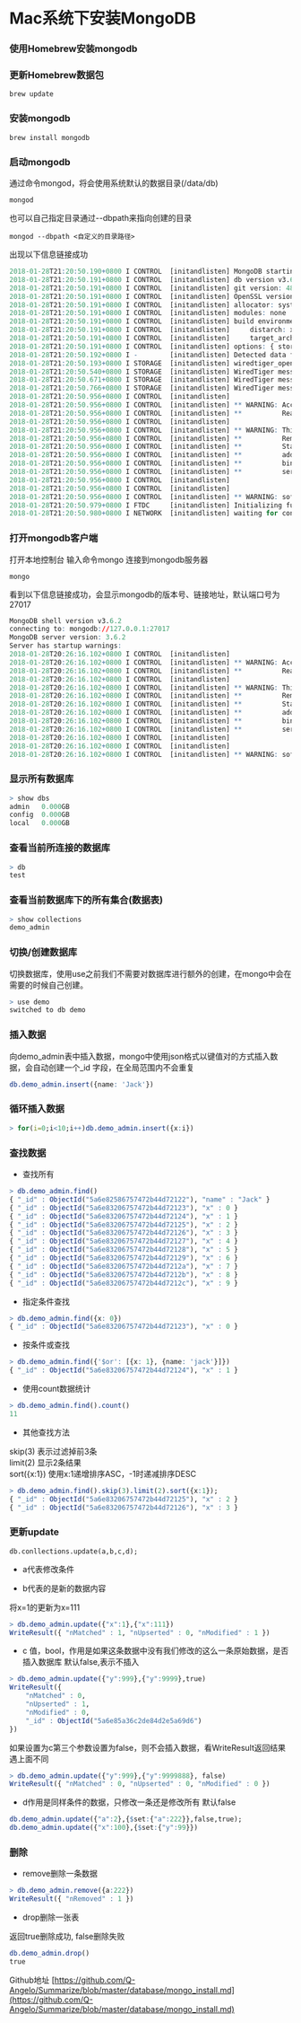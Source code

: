 # Mac系统下安装MongoDB

### 使用Homebrew安装mongodb

### 更新Homebrew数据包

``` brew update ```

### 安装mongodb

``` brew install mongodb ```

### 启动mongodb

通过命令mongod，将会使用系统默认的数据目录(/data/db)  

``` mongod ```

也可以自己指定目录通过--dbpath来指向创建的目录  

``` mongod --dbpath <自定义的目录路径> ```

出现以下信息链接成功  

```r
2018-01-28T21:20:50.190+0800 I CONTROL  [initandlisten] MongoDB starting : pid=10488 port=27017 dbpath=/Users/qufei/documents/mongodb/data 64-bit host=BLM-XXXX-MBP.local
2018-01-28T21:20:50.191+0800 I CONTROL  [initandlisten] db version v3.6.2
2018-01-28T21:20:50.191+0800 I CONTROL  [initandlisten] git version: 489d177dbd0f0420a8ca04d39fd78d0a2c539420
2018-01-28T21:20:50.191+0800 I CONTROL  [initandlisten] OpenSSL version: OpenSSL 1.0.2n  7 Dec 2017
2018-01-28T21:20:50.191+0800 I CONTROL  [initandlisten] allocator: system
2018-01-28T21:20:50.191+0800 I CONTROL  [initandlisten] modules: none
2018-01-28T21:20:50.191+0800 I CONTROL  [initandlisten] build environment:
2018-01-28T21:20:50.191+0800 I CONTROL  [initandlisten]     distarch: x86_64
2018-01-28T21:20:50.191+0800 I CONTROL  [initandlisten]     target_arch: x86_64
2018-01-28T21:20:50.191+0800 I CONTROL  [initandlisten] options: { storage: { dbPath: "/Users/test/documents/mongodb/data" } }
2018-01-28T21:20:50.192+0800 I -        [initandlisten] Detected data files in /Users/qufei/documents/mongodb/data created by the 'wiredTiger' storage engine, so setting the active storage engine to 'wiredTiger'.
2018-01-28T21:20:50.193+0800 I STORAGE  [initandlisten] wiredtiger_open config: create,cache_size=3584M,session_max=20000,eviction=(threads_min=4,threads_max=4),config_base=false,statistics=(fast),log=(enabled=true,archive=true,path=journal,compressor=snappy),file_manager=(close_idle_time=100000),statistics_log=(wait=0),verbose=(recovery_progress),
2018-01-28T21:20:50.540+0800 I STORAGE  [initandlisten] WiredTiger message [1517145650:540642][10488:0x7fffd379a3c0], txn-recover: Main recovery loop: starting at 2/13056
2018-01-28T21:20:50.671+0800 I STORAGE  [initandlisten] WiredTiger message [1517145650:671750][10488:0x7fffd379a3c0], txn-recover: Recovering log 2 through 3
2018-01-28T21:20:50.766+0800 I STORAGE  [initandlisten] WiredTiger message [1517145650:766052][10488:0x7fffd379a3c0], txn-recover: Recovering log 3 through 3
2018-01-28T21:20:50.956+0800 I CONTROL  [initandlisten] 
2018-01-28T21:20:50.956+0800 I CONTROL  [initandlisten] ** WARNING: Access control is not enabled for the database.
2018-01-28T21:20:50.956+0800 I CONTROL  [initandlisten] **          Read and write access to data and configuration is unrestricted.
2018-01-28T21:20:50.956+0800 I CONTROL  [initandlisten] 
2018-01-28T21:20:50.956+0800 I CONTROL  [initandlisten] ** WARNING: This server is bound to localhost.
2018-01-28T21:20:50.956+0800 I CONTROL  [initandlisten] **          Remote systems will be unable to connect to this server. 
2018-01-28T21:20:50.956+0800 I CONTROL  [initandlisten] **          Start the server with --bind_ip <address> to specify which IP 
2018-01-28T21:20:50.956+0800 I CONTROL  [initandlisten] **          addresses it should serve responses from, or with --bind_ip_all to
2018-01-28T21:20:50.956+0800 I CONTROL  [initandlisten] **          bind to all interfaces. If this behavior is desired, start the
2018-01-28T21:20:50.956+0800 I CONTROL  [initandlisten] **          server with --bind_ip 127.0.0.1 to disable this warning.
2018-01-28T21:20:50.956+0800 I CONTROL  [initandlisten] 
2018-01-28T21:20:50.956+0800 I CONTROL  [initandlisten] 
2018-01-28T21:20:50.956+0800 I CONTROL  [initandlisten] ** WARNING: soft rlimits too low. Number of files is 256, should be at least 1000
2018-01-28T21:20:50.979+0800 I FTDC     [initandlisten] Initializing full-time diagnostic data capture with directory '/Users/qufei/documents/mongodb/data/diagnostic.data'
2018-01-28T21:20:50.980+0800 I NETWORK  [initandlisten] waiting for connections on port 27017
```

### 打开mongodb客户端

打开本地控制台 输入命令mongo 连接到mongodb服务器

``` mongo ```

看到以下信息链接成功，会显示mongodb的版本号、链接地址，默认端口号为27017
```r
MongoDB shell version v3.6.2
connecting to: mongodb://127.0.0.1:27017
MongoDB server version: 3.6.2
Server has startup warnings: 
2018-01-28T20:26:16.102+0800 I CONTROL  [initandlisten] 
2018-01-28T20:26:16.102+0800 I CONTROL  [initandlisten] ** WARNING: Access control is not enabled for the database.
2018-01-28T20:26:16.102+0800 I CONTROL  [initandlisten] **          Read and write access to data and configuration is unrestricted.
2018-01-28T20:26:16.102+0800 I CONTROL  [initandlisten] 
2018-01-28T20:26:16.102+0800 I CONTROL  [initandlisten] ** WARNING: This server is bound to localhost.
2018-01-28T20:26:16.102+0800 I CONTROL  [initandlisten] **          Remote systems will be unable to connect to this server. 
2018-01-28T20:26:16.102+0800 I CONTROL  [initandlisten] **          Start the server with --bind_ip <address> to specify which IP 
2018-01-28T20:26:16.102+0800 I CONTROL  [initandlisten] **          addresses it should serve responses from, or with --bind_ip_all to
2018-01-28T20:26:16.102+0800 I CONTROL  [initandlisten] **          bind to all interfaces. If this behavior is desired, start the
2018-01-28T20:26:16.102+0800 I CONTROL  [initandlisten] **          server with --bind_ip 127.0.0.1 to disable this warning.
2018-01-28T20:26:16.102+0800 I CONTROL  [initandlisten] 
2018-01-28T20:26:16.102+0800 I CONTROL  [initandlisten] 
2018-01-28T20:26:16.102+0800 I CONTROL  [initandlisten] ** WARNING: soft rlimits too low. Number of files is 256, should be at least 1000
```

### 显示所有数据库

```r
> show dbs
admin   0.000GB
config  0.000GB
local   0.000GB
```

### 查看当前所连接的数据库

```r
> db
test
```

### 查看当前数据库下的所有集合(数据表)

```r
> show collections
demo_admin
```

### 切换/创建数据库

切换数据库，使用use之前我们不需要对数据库进行额外的创建，在mongo中会在需要的时候自己创建。

```r
> use demo
switched to db demo
```

### 插入数据

向demo_admin表中插入数据，mongo中使用json格式以键值对的方式插入数据，会自动创建一个_id 字段，在全局范围内不会重复

```r
db.demo_admin.insert({name: 'Jack'})
```

### 循环插入数据

```r
> for(i=0;i<10;i++)db.demo_admin.insert({x:i})
```

### 查找数据

* 查找所有

```r
> db.demo_admin.find()
{ "_id" : ObjectId("5a6e82586757472b44d72122"), "name" : "Jack" }
{ "_id" : ObjectId("5a6e83206757472b44d72123"), "x" : 0 }
{ "_id" : ObjectId("5a6e83206757472b44d72124"), "x" : 1 }
{ "_id" : ObjectId("5a6e83206757472b44d72125"), "x" : 2 }
{ "_id" : ObjectId("5a6e83206757472b44d72126"), "x" : 3 }
{ "_id" : ObjectId("5a6e83206757472b44d72127"), "x" : 4 }
{ "_id" : ObjectId("5a6e83206757472b44d72128"), "x" : 5 }
{ "_id" : ObjectId("5a6e83206757472b44d72129"), "x" : 6 }
{ "_id" : ObjectId("5a6e83206757472b44d7212a"), "x" : 7 }
{ "_id" : ObjectId("5a6e83206757472b44d7212b"), "x" : 8 }
{ "_id" : ObjectId("5a6e83206757472b44d7212c"), "x" : 9 }
```

* 指定条件查找

```r
> db.demo_admin.find({x: 0})
{ "_id" : ObjectId("5a6e83206757472b44d72123"), "x" : 0 }
```

* 按条件或查找

```r
> db.demo_admin.find({'$or': [{x: 1}, {name: 'jack'}]})
{ "_id" : ObjectId("5a6e83206757472b44d72124"), "x" : 1 }
```

* 使用count数据统计

```r
> db.demo_admin.find().count()
11
```

* 其他查找方法

skip(3) 表示过滤掉前3条  
limit(2) 显示2条结果  
sort({x:1}) 使用x:1递增排序ASC，-1时递减排序DESC  

```r
> db.demo_admin.find().skip(3).limit(2).sort({x:1});
{ "_id" : ObjectId("5a6e83206757472b44d72125"), "x" : 2 }
{ "_id" : ObjectId("5a6e83206757472b44d72126"), "x" : 3 }
```

### 更新update

``` db.conllections.update(a,b,c,d); ```

* a代表修改条件

* b代表的是新的数据内容

将x=1的更新为x=111

```r
> db.demo_admin.update({"x":1},{"x":111}) 
WriteResult({ "nMatched" : 1, "nUpserted" : 0, "nModified" : 1 })
```

* c 值，bool，作用是如果这条数据中没有我们修改的这么一条原始数据，是否插入数据库 默认false,表示不插入

```r
> db.demo_admin.update({"y":999},{"y":9999},true)
WriteResult({
	"nMatched" : 0,
	"nUpserted" : 1,
	"nModified" : 0,
	"_id" : ObjectId("5a6e85a36c2de84d2e5a69d6")
})
```

如果设置为c第三个参数设置为false，则不会插入数据，看WriteResult返回结果遇上面不同

```r
> db.demo_admin.update({"y":999},{"y":9999888}, false)
WriteResult({ "nMatched" : 0, "nUpserted" : 0, "nModified" : 0 })
```

* d作用是同样条件的数据，只修改一条还是修改所有 默认false

```r
db.demo_admin.update({"a":2},{$set:{"a":222}},false,true);
db.demo_admin.update({"x":100},{$set:{"y":99}})
```

### 删除

* remove删除一条数据

```r
> db.demo_admin.remove({a:222})
WriteResult({ "nRemoved" : 1 })
```

* drop删除一张表

返回true删除成功, false删除失败

```r
db.demo_admin.drop()
true
```

Github地址 [https://github.com/Q-Angelo/Summarize/blob/master/database/mongo_install.md](https://github.com/Q-Angelo/Summarize/blob/master/database/mongo_install.md)